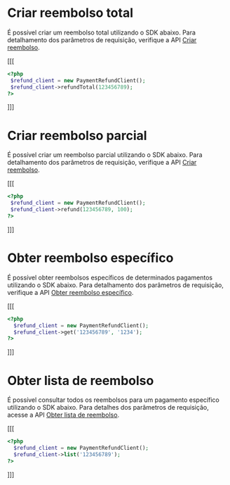 # Criar reembolso total

É possível criar um reembolso total utilizando o SDK abaixo. Para detalhamento dos parâmetros de requisição, verifique a API [Criar reembolso](/developers/pt/reference/chargebacks/_payments_id_refunds/post). 

[[[
```php
<?php
 $refund_client = new PaymentRefundClient();
 $refund_client->refundTotal(123456789);
?>
```
]]]

# Criar reembolso parcial

É possível criar um reembolso parcial utilizando o SDK abaixo. Para detalhamento dos parâmetros de requisição, verifique a API [Criar reembolso](/developers/pt/reference/chargebacks/_payments_id_refunds/post). 

[[[
```php
<?php
 $refund_client = new PaymentRefundClient();
 $refund_client->refund(123456789, 100);
?>
```
]]]

# Obter reembolso específico

É possível obter reembolsos específicos de determinados pagamentos utilizando o SDK abaixo. Para detalhamento dos parâmetros de requisição, verifique a API [Obter reembolso específico](/developers/pt/reference/chargebacks/_chargebacks_id/get).

[[[
```php
<?php
  $refund_client = new PaymentRefundClient();
  $refund_client->get('123456789', '1234');
?>
```
]]]

# Obter lista de reembolso

É possível consultar todos os reembolsos para um pagamento específico utilizando o SDK abaixo. Para detalhes dos parâmetros de requisição, acesse a API [Obter lista de reembolso](/developers/pt/reference/chargebacks/_payments_id_refunds/get).

[[[
```php
<?php
  $refund_client = new PaymentRefundClient();
  $refund_client->list('123456789');
?>
```
]]]
